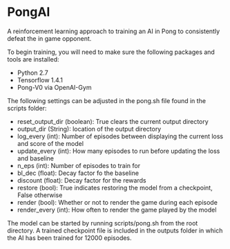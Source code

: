 # PongAI


A reinforcement learning approach to training an AI in Pong to consistently defeat the in game opponent.

To begin training, you will need to make sure the following packages and tools are installed:
* Python 2.7
* Tensorflow 1.4.1
* Pong-V0 via OpenAI-Gym


The following settings can be adjusted in the pong.sh file found in the scripts folder:
* reset_output_dir (boolean): True clears the current output directory 
* output_dir (String): location of the output directory
* log_every (int): Number of episodes between displaying the current loss and score of the model
* update_every (int): How many episodes to run before updating the loss and baseline
* n_eps (int): Number of episodes to train for
* bl_dec (float): Decay factor fo the baseline
* discount (float): Decay factor for the rewards
* restore (bool): True indicates restoring the model from a checkpoint, False otherwise
* render (bool): Whether or not to render the game during each episode
* render_every (int): How often to render the game played by the model

The model can be started by running scripts/pong.sh from the root directory. A trained checkpoint file is included in the outputs folder in which the AI has been trained for 12000 episodes.

